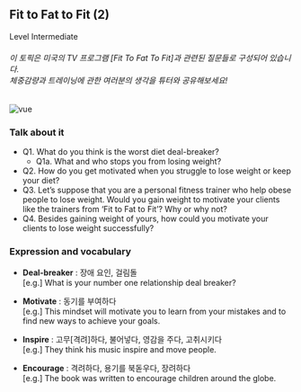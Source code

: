 ## Fit to Fat to Fit (2)
Level Intermediate
###### 이 토픽은 미국의 TV 프로그램 [Fit To Fat To Fit]과 관련된 질문들로 구성되어 있습니다.<br/>체중감량과 트레이닝에 관한 여러분의 생각을 튜터와 공유해보세요!

![vue](https://apollo-public-images.s3-us-west-2.amazonaws.com/TV+Show--Fit+to+Fat+to+Fit_02.png)

### Talk about it
- Q1. What do you think is the worst diet deal-breaker?
  - Q1a. What and who stops you from losing weight?
- Q2. How do you get motivated when you struggle to lose weight or keep your diet?
- Q3. Let’s suppose that you are a personal fitness trainer who help obese people to lose weight. Would you gain weight to motivate your clients like the trainers from ‘Fit to Fat to Fit’? Why or why not?
- Q4. Besides gaining weight of yours, how could you motivate your clients to lose weight successfully?

### Expression and vocabulary
- **Deal-breaker** : 장애 요인, 걸림돌    
[e.g.] What is your number one relationship deal breaker?

- **Motivate** : 동기를 부여하다    
[e.g.] This mindset will motivate you to learn from your mistakes and to find new ways to achieve your goals.

- **Inspire** : 고무[격려]하다, 불어넣다, 영감을 주다, 고취시키다    
[e.g.] They think his music inspire and move people.

- **Encourage** : 격려하다, 용기를 북돋우다, 장려하다    
[e.g.] The book was written to encourage children around the globe.


